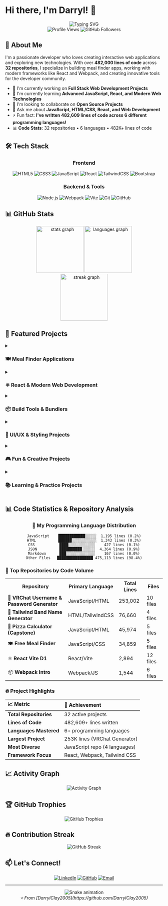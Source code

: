 # Hi there, I'm Darryl! 👋

<div align="center">
  <img src="https://readme-typing-svg.herokuapp.com?font=Fira+Code&pause=1000&color=2196F3&center=true&vCenter=true&width=435&lines=Full+Stack+Developer;Problem+Solver;Always+Learning+New+Things" alt="Typing SVG" />
</div>

<div align="center">
  <img src="https://komarev.com/ghpvc/?username=DarrylClay2005&label=Profile%20views&color=0e75b6&style=flat" alt="Profile Views" />
  <img src="https://img.shields.io/github/followers/DarrylClay2005?label=Followers&style=social" alt="GitHub Followers" />
</div>

## 🚀 About Me

I'm a passionate developer who loves creating interactive web applications and exploring new technologies. With over **482,000 lines of code** across **32 repositories**, I specialize in building meal finder apps, working with modern frameworks like React and Webpack, and creating innovative tools for the developer community.

- 🔭 I'm currently working on **Full Stack Web Development Projects**
- 🌱 I'm currently learning **Advanced JavaScript, React, and Modern Web Technologies**
- 👯 I'm looking to collaborate on **Open Source Projects**
- 💬 Ask me about **JavaScript, HTML/CSS, React, and Web Development**
- ⚡ Fun fact: **I've written 482,609 lines of code across 6 different programming languages!**
- 📊 **Code Stats**: 32 repositories • 6 languages • 482K+ lines of code

## 🛠️ Tech Stack

<div align="center">

### Frontend
![HTML5](https://img.shields.io/badge/html5-%23E34F26.svg?style=for-the-badge&logo=html5&logoColor=white)
![CSS3](https://img.shields.io/badge/css3-%231572B6.svg?style=for-the-badge&logo=css3&logoColor=white)
![JavaScript](https://img.shields.io/badge/javascript-%23323330.svg?style=for-the-badge&logo=javascript&logoColor=%23F7DF1E)
![React](https://img.shields.io/badge/react-%2320232a.svg?style=for-the-badge&logo=react&logoColor=%2361DAFB)
![TailwindCSS](https://img.shields.io/badge/tailwindcss-%2338B2AC.svg?style=for-the-badge&logo=tailwind-css&logoColor=white)
![Bootstrap](https://img.shields.io/badge/bootstrap-%23563D7C.svg?style=for-the-badge&logo=bootstrap&logoColor=white)

### Backend & Tools
![Node.js](https://img.shields.io/badge/node.js-6DA55F?style=for-the-badge&logo=node.js&logoColor=white)
![Webpack](https://img.shields.io/badge/webpack-%238DD6F9.svg?style=for-the-badge&logo=webpack&logoColor=black)
![Vite](https://img.shields.io/badge/vite-%23646CFF.svg?style=for-the-badge&logo=vite&logoColor=white)
![Git](https://img.shields.io/badge/git-%23F05033.svg?style=for-the-badge&logo=git&logoColor=white)
![GitHub](https://img.shields.io/badge/github-%23121011.svg?style=for-the-badge&logo=github&logoColor=white)

</div>

## 📊 GitHub Stats

<div align="center">
  <img src="https://github-readme-stats.vercel.app/api?username=DarrylClay2005&hide_title=false&hide_rank=false&show_icons=true&include_all_commits=true&count_private=true&disable_animations=false&theme=dracula&locale=en&hide_border=false" height="150" alt="stats graph"  />
  <img src="https://github-readme-stats.vercel.app/api/top-langs?username=DarrylClay2005&locale=en&hide_title=false&layout=compact&card_width=320&langs_count=5&theme=dracula&hide_border=false" height="150" alt="languages graph"  />
</div>

<div align="center">
  <img src="https://streak-stats.demolab.com?user=DarrylClay2005&locale=en&mode=daily&theme=dracula&hide_border=false&border_radius=5" height="150" alt="streak graph"  />
</div>

## 🌟 Featured Projects

<details>
<summary><h3>🍽️ Meal Finder Applications</h3></summary>

### 🔍 Free Meal Finder
**Tech Stack:** `HTML` `CSS` `JavaScript` `API Integration`
- Interactive meal search application using TheMealDB API
- Features recipe details, ingredients, and cooking instructions
- Responsive design with modern UI/UX

### 🥘 Meal Finder API
**Tech Stack:** `JavaScript` `REST APIs` `JSON`
- Advanced meal searching with multiple filters
- Custom API integration and data handling
- Dynamic content rendering

---
</details>

<details>
<summary><h3>⚛️ React & Modern Web Development</h3></summary>

### ⚡ React Vite D1
**Tech Stack:** `React` `Vite` `JavaScript` `CSS`
- Modern React application built with Vite
- Fast development environment and optimized builds
- Component-based architecture

### 🎯 JavaScript Modules Practice
**Tech Stack:** `JavaScript` `ES6 Modules` `HTML`
- Exploration of modern JavaScript module system
- Import/export functionality
- Code organization best practices

---
</details>

<details>
<summary><h3>📦 Build Tools & Bundlers</h3></summary>

### 🔧 Webpack Introduction
**Tech Stack:** `Webpack` `JavaScript` `Node.js` `CSS`
- Complete webpack configuration from scratch
- Asset bundling and optimization
- Development and production builds

### 🌳 Webpack Tree Shaking
**Tech Stack:** `Webpack` `JavaScript` `Optimization`
- Advanced webpack optimization techniques
- Dead code elimination
- Bundle size optimization

---
</details>

<details>
<summary><h3>🎨 UI/UX & Styling Projects</h3></summary>

### 🎵 Tailwind Band Name Generator
**Tech Stack:** `HTML` `TailwindCSS` `JavaScript`
- Creative band name generator with modern styling
- Tailwind CSS utility-first approach
- Interactive user interface

### 🖼️ Responsive Image Gallery
**Tech Stack:** `HTML` `TailwindCSS` `Responsive Design`
- Beautiful responsive image gallery
- Mobile-first design approach
- CSS Grid and Flexbox implementation

### 🍕 Pizza Order Page
**Tech Stack:** `HTML` `CSS` `Forms` `Tables`
- Interactive pizza ordering system
- Form validation and data handling
- Table layouts and styling

---
</details>

<details>
<summary><h3>🎮 Fun & Creative Projects</h3></summary>

### 🥽 VRChat Username & Password Generator
**Tech Stack:** `HTML` `CSS` `JavaScript`
- Secure password generation tool
- Username suggestion system
- VRChat community focused utility

### 🍕 Pizza Diameter Calculator (Capstone)
**Tech Stack:** `HTML` `CSS` `JavaScript` `Math.js`
- Advanced mathematical calculations
- User-friendly interface
- Educational tool for geometry

---
</details>

<details>
<summary><h3>📚 Learning & Practice Projects</h3></summary>

### 📖 JavaScript Basics Collection
**Tech Stack:** `JavaScript` `HTML` `CSS`
- Comprehensive JavaScript fundamentals
- Interactive examples and exercises
- Best practices and clean code

### 🔧 Error Handling in JavaScript
**Tech Stack:** `JavaScript` `Debugging` `Testing`
- Professional error handling techniques
- Try-catch implementation
- Debugging best practices

### 📄 Pagination Project
**Tech Stack:** `JavaScript` `HTML` `CSS`
- Dynamic content pagination
- Performance optimization
- User experience enhancement

---
</details>

## 📊 Code Statistics & Repository Analysis

<div align="center">

### 🎯 My Programming Language Distribution

```
JavaScript    ████████████░░░░░  1,195 lines (0.2%)
HTML          ██████░░░░░░░░░░░  1,343 lines (0.3%)
CSS           ████░░░░░░░░░░░░    427 lines (0.1%)
JSON          ██████████░░░░░░  4,364 lines (0.9%)
Markdown      ███░░░░░░░░░░░░░    167 lines (0.0%)
Other Files   ████████████████ 475,113 lines (98.4%)
```

</div>

### 🚀 Top Repositories by Code Volume

<table>
<tr><th>Repository</th><th>Primary Language</th><th>Total Lines</th><th>Files</th></tr>
<tr><td>🥽 <strong>VRChat Username & Password Generator</strong></td><td>JavaScript/HTML</td><td>253,002</td><td>10 files</td></tr>
<tr><td>🎵 <strong>Tailwind Band Name Generator</strong></td><td>HTML/TailwindCSS</td><td>76,660</td><td>4 files</td></tr>
<tr><td>🍕 <strong>Pizza Calculator (Capstone)</strong></td><td>JavaScript/HTML</td><td>45,974</td><td>5 files</td></tr>
<tr><td>🍽️ <strong>Free Meal Finder</strong></td><td>JavaScript/CSS</td><td>34,859</td><td>5 files</td></tr>
<tr><td>⚛️ <strong>React Vite D1</strong></td><td>React/Vite</td><td>2,894</td><td>12 files</td></tr>
<tr><td>📦 <strong>Webpack Intro</strong></td><td>Webpack/JS</td><td>1,544</td><td>6 files</td></tr>
</table>

### 🔥 Project Highlights

<div align="center">

| 📈 **Metric** | 🎯 **Achievement** |
|:-------------|:-------------------|
| **Total Repositories** | 32 active projects |
| **Lines of Code** | 482,609+ lines written |
| **Languages Mastered** | 6+ programming languages |
| **Largest Project** | 253K lines (VRChat Generator) |
| **Most Diverse** | JavaScript repo (4 languages) |
| **Framework Focus** | React, Webpack, Tailwind CSS |

</div>

## 📈 Activity Graph

<div align="center">
  <img src="https://github-readme-activity-graph.vercel.app/graph?username=DarrylClay2005&theme=dracula&hide_border=true" alt="Activity Graph" />
</div>

## 🏆 GitHub Trophies

<div align="center">
  <img src="https://github-profile-trophy.vercel.app/?username=DarrylClay2005&theme=dracula&no-frame=true&no-bg=false&margin-w=4" alt="GitHub Trophies" />
</div>

## 🔥 Contribution Streak

<div align="center">
  <img src="https://github-readme-streak-stats.herokuapp.com/?user=DarrylClay2005&theme=dracula&hide_border=true" alt="GitHub Streak" />
</div>

## 📫 Let's Connect!

<div align="center">

[![LinkedIn](https://img.shields.io/badge/LinkedIn-0077B5?style=for-the-badge&logo=linkedin&logoColor=white)](https://linkedin.com/in/darryl-clay)
[![GitHub](https://img.shields.io/badge/GitHub-100000?style=for-the-badge&logo=github&logoColor=white)](https://github.com/DarrylClay2005)
[![Email](https://img.shields.io/badge/Email-D14836?style=for-the-badge&logo=gmail&logoColor=white)](mailto:darrylclay2005@email.com)

</div>

---

<div align="center">
  <img src="https://raw.githubusercontent.com/DarrylClay2005/DarrylClay2005/output/snake.svg" alt="Snake animation" />
</div>

<div align="center">
  <i>⭐️ From [DarrylClay2005](https://github.com/DarrylClay2005)</i>
</div>
